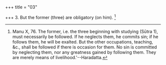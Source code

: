 +++
title = "03"

+++
3. But the former (three) are obligatory (on him). [^3] 


[^3]:  Manu X, 76. The former, i.e. the three beginning with studying (Sūtra 1), must necessarily be followed. If he neglects them, he commits sin; if he follows them, he will be exalted. But the other occupations, teaching, &c., shall be followed if there is occasion for them. No sin is committed by neglecting them, nor any greatness gained by following them. They are merely means of livelihood.'--Haradatta.

